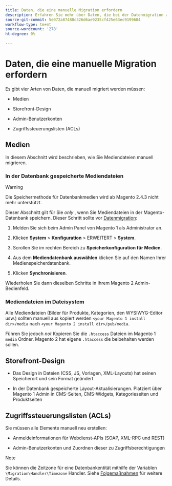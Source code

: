 ```yaml
---
title: Daten, die eine manuelle Migration erfordern
description: Erfahren Sie mehr über Daten, die bei der Datenmigration aus dem Magento 1 nach Magento 2 manuell migriert werden müssen, und wie Sie dies durchführen können.
source-git-commit: 5e072a87480c326d6ae9235cf425e63ec9199684
workflow-type: tm+mt
source-wordcount: '278'
ht-degree: 0%

---
```



# Daten, die eine manuelle Migration erfordern

Es gibt vier Arten von Daten, die manuell migriert werden müssen:

* Medien

* Storefront-Design

* Admin-Benutzerkonten

* Zugriffssteuerungslisten (ACLs)

## Medien

In diesem Abschnitt wird beschrieben, wie Sie Mediendateien manuell migrieren.

### In der Datenbank gespeicherte Mediendateien

>[!WARNING]
>
>Die Speichermethode für Datenbankmedien wird ab Magento 2.4.3 nicht mehr unterstützt.


Dieser Abschnitt gilt für Sie *only* , wenn Sie Mediendateien in der Magento-Datenbank speichern. Dieser Schritt sollte vor [Datenmigration](data.md):

1. Melden Sie sich beim Admin Panel von Magento 1 als Administrator an.

1. Klicken **System** > **Konfiguration** > ERWEITERT > **System**.

1. Scrollen Sie im rechten Bereich zu **Speicherkonfiguration für Medien**.

1. Aus dem **Mediendatenbank auswählen** klicken Sie auf den Namen Ihrer Medienspeicherdatenbank.

1. Klicken **Synchronisieren**.

Wiederholen Sie dann dieselben Schritte in Ihrem Magento 2 Admin-Bedienfeld.

### Mediendateien im Dateisystem

Alle Mediendateien (Bilder für Produkte, Kategorien, den WYSIWYG-Editor usw.) sollten manuell aus kopiert werden `<your Magento 1 install dir>/media` nach `<your Magento 2 install dir>/pub/media`.

Führen Sie jedoch *not* Kopieren Sie die `.htaccess` Dateien im Magento 1 `media` Ordner. Magento 2 hat eigene `.htaccess` die beibehalten werden sollen.

## Storefront-Design

* Das Design in Dateien (CSS, JS, Vorlagen, XML-Layouts) hat seinen Speicherort und sein Format geändert

* In der Datenbank gespeicherte Layout-Aktualisierungen. Platziert über Magento 1 Admin in CMS-Seiten, CMS-Widgets, Kategorieseiten und Produktseiten

## Zugriffssteuerungslisten (ACLs)

Sie müssen alle Elemente manuell neu erstellen:

* Anmeldeinformationen für Webdienst-APIs (SOAP, XML-RPC und REST)

* Admin-Benutzerkonten und Zuordnen dieser zu Zugriffsberechtigungen

>[!NOTE]
>
>Sie können die Zeitzone für eine Datenbankentität mithilfe der Variablen `\Migration\Handler\Timezone` Handler. Siehe [Folgemaßnahmen](follow-up.md) für weitere Details.
